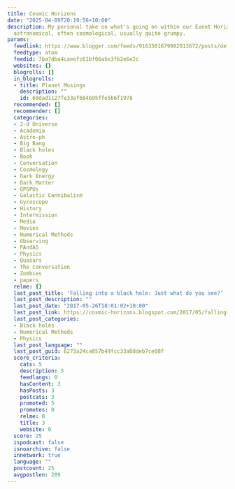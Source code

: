 ```yaml
---
title: Cosmic Horizons
date: "2025-04-09T20:19:56+10:00"
description: My personal take on what's going on within our Event Horizon. Mostly
  astronomical, often cosmological, usually quite grumpy.
params:
  feedlink: https://www.blogger.com/feeds/9163501679982013672/posts/default
  feedtype: atom
  feedid: 7ba7dba4caeefc61bf06a5e3fb2e6e2c
  websites: {}
  blogrolls: []
  in_blogrolls:
  - title: Planet Musings
    description: ""
    id: 60dad1127fe33ef684b95ffe5b6f1978
  recommended: []
  recommender: []
  categories:
  - 2-d Universe
  - Academia
  - Astro-ph
  - Big Bang
  - Black holes
  - Book
  - Conversation
  - Cosmology
  - Dark Energy
  - Dark Matter
  - GPGPUs
  - Galactic Cannibalism
  - Gyroscope
  - History
  - Intermission
  - Media
  - Movies
  - Numerical Methods
  - Observing
  - PAndAS
  - Physics
  - Quasars
  - The Conversation
  - Zombies
  - papers
  relme: {}
  last_post_title: 'Falling into a black hole: Just what do you see?'
  last_post_description: ""
  last_post_date: "2017-05-26T18:01:02+10:00"
  last_post_link: https://cosmic-horizons.blogspot.com/2017/05/falling-into-black-hole-just-what-do.html
  last_post_categories:
  - Black holes
  - Numerical Methods
  - Physics
  last_post_language: ""
  last_post_guid: 6273a24ca857b49fcc33a08deb7ce08f
  score_criteria:
    cats: 5
    description: 3
    feedlangs: 0
    hasContent: 3
    hasPosts: 3
    postcats: 3
    promoted: 5
    promotes: 0
    relme: 0
    title: 3
    website: 0
  score: 25
  ispodcast: false
  isnoarchive: false
  innetwork: true
  language: ""
  postcount: 25
  avgpostlen: 289
---
```

